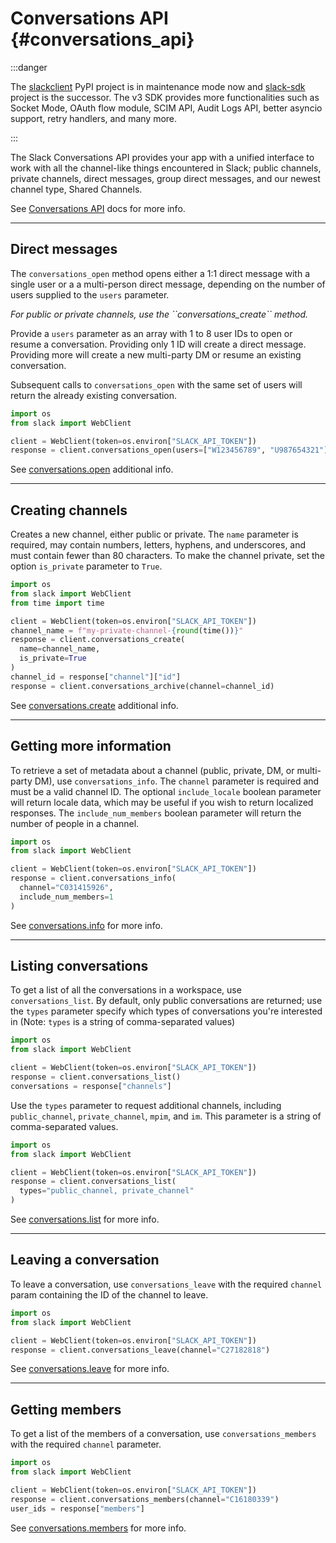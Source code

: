 # Conversations API {#conversations_api}

:::danger

The [slackclient](https://pypi.org/project/slackclient/) PyPI project is in maintenance mode now and [slack-sdk](https://pypi.org/project/slack-sdk/) project is the successor. The v3 SDK provides more functionalities such as Socket Mode, OAuth flow module, SCIM API, Audit Logs API, better asyncio support, retry handlers, and many more.

:::

The Slack Conversations API provides your app with a unified interface to work with all the channel-like things encountered in Slack; public channels, private channels, direct messages, group direct messages, and our newest channel type, Shared Channels.

See [Conversations API](https://api.slack.com/docs/conversations-api) docs for more info.

------------------------------------------------------------------------

## Direct messages

The `conversations_open` method opens either a 1:1 direct message with a
single user or a a multi-person direct message, depending on the number
of users supplied to the `users` parameter.

*For public or private channels, use the \`\`conversations_create\`\`
method.*

Provide a `users` parameter as an array with 1 to 8 user IDs to open or
resume a conversation. Providing only 1 ID will create a direct message.
Providing more will create a new multi-party DM or resume an existing
conversation.

Subsequent calls to `conversations_open` with the same set of users will
return the already existing conversation.

``` python
import os
from slack import WebClient

client = WebClient(token=os.environ["SLACK_API_TOKEN"])
response = client.conversations_open(users=["W123456789", "U987654321"])
```

See
[conversations.open](https://api.slack.com/methods/conversations.open)
additional info.

------------------------------------------------------------------------

## Creating channels

Creates a new channel, either public or private. The `name` parameter is
required, may contain numbers, letters, hyphens, and underscores, and
must contain fewer than 80 characters. To make the channel private, set
the option `is_private` parameter to `True`.

``` python
import os
from slack import WebClient
from time import time

client = WebClient(token=os.environ["SLACK_API_TOKEN"])
channel_name = f"my-private-channel-{round(time())}"
response = client.conversations_create(
  name=channel_name,
  is_private=True
)
channel_id = response["channel"]["id"]
response = client.conversations_archive(channel=channel_id)
```

See
[conversations.create](https://api.slack.com/methods/conversations.create)
additional info.

------------------------------------------------------------------------

## Getting more information

To retrieve a set of metadata about a channel (public, private, DM, or
multi-party DM), use `conversations_info`. The `channel` parameter is
required and must be a valid channel ID. The optional `include_locale`
boolean parameter will return locale data, which may be useful if you
wish to return localized responses. The `include_num_members` boolean
parameter will return the number of people in a channel.

``` python
import os
from slack import WebClient

client = WebClient(token=os.environ["SLACK_API_TOKEN"])
response = client.conversations_info(
  channel="C031415926",
  include_num_members=1
)
```

See
[conversations.info](https://api.slack.com/methods/conversations.info)
for more info.

------------------------------------------------------------------------

## Listing conversations

To get a list of all the conversations in a workspace, use
`conversations_list`. By default, only public conversations are
returned; use the `types` parameter specify which types of conversations
you're interested in (Note: `types` is a string of comma-separated
values)

``` python
import os
from slack import WebClient

client = WebClient(token=os.environ["SLACK_API_TOKEN"])
response = client.conversations_list()
conversations = response["channels"]
```

Use the `types` parameter to request additional channels, including
`public_channel`, `private_channel`, `mpim`, and `im`. This parameter is
a string of comma-separated values.

``` python
import os
from slack import WebClient

client = WebClient(token=os.environ["SLACK_API_TOKEN"])
response = client.conversations_list(
  types="public_channel, private_channel"
)
```

See
[conversations.list](https://api.slack.com/methods/conversations.list)
for more info.

------------------------------------------------------------------------

## Leaving a conversation

To leave a conversation, use `conversations_leave` with the required
`channel` param containing the ID of the channel to leave.

``` python
import os
from slack import WebClient

client = WebClient(token=os.environ["SLACK_API_TOKEN"])
response = client.conversations_leave(channel="C27182818")
```

See
[conversations.leave](https://api.slack.com/methods/conversations.leave)
for more info.

------------------------------------------------------------------------

## Getting members

To get a list of the members of a conversation, use
`conversations_members` with the required `channel` parameter.

``` python
import os
from slack import WebClient

client = WebClient(token=os.environ["SLACK_API_TOKEN"])
response = client.conversations_members(channel="C16180339")
user_ids = response["members"]
```

See
[conversations.members](https://api.slack.com/methods/conversations.members)
for more info.
